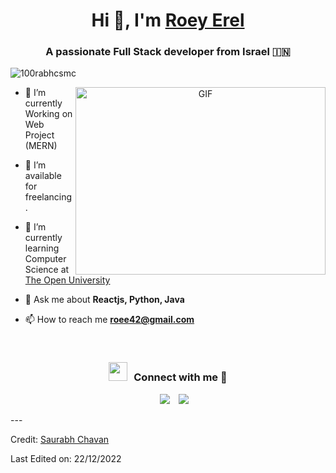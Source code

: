 <h1 align="center">Hi 👋, I'm <a href="https://100rabhcsmc.github.io/Me.io/" target="blank">
Roey Erel</a></h1>
<h3 align="center">A passionate Full Stack developer from Israel &#127470;&#127475</h3>

<p align="left"> <img src="https://komarev.com/ghpvc/?username=100rabhcsmc&label=Profile%20views&color=0e75b6&style=flat" alt="100rabhcsmc" /> </p>

<a target="_blank" align="center">
  <img align="right" top="500" height="300" width="400" alt="GIF" src="https://media.giphy.com/media/SWoSkN6DxTszqIKEqv/giphy.gif">
</a>

- 🌱 I’m currently Working on Web Project (MERN)

- 🤝 I’m available for freelancing.

- 🌱 I’m currently learning Computer Science at <a href="https://www.openu.ac.il/en/pages/default.aspx" target="blank">The Open University</a>

- 💬 Ask me about **Reactjs, Python, Java**

- 📫 How to reach me **roee42@gmail.com**
<br/>
<h3 align="center" > <img src="https://media.giphy.com/media/iY8CRBdQXODJSCERIr/giphy.gif" width="30" height="30" style="margin-right: 10px;">Connect with me 🤝 </h3>

<p align="center">

 <div align="center"  class="icons-social" style="margin-left: 10px;">
        <a style="margin-left: 10px;"  target="_blank" href="https://www.linkedin.com/in/roeyerel/">
			<img src="https://img.icons8.com/doodle/40/000000/linkedin--v2.png"></a>
        <a style="margin-left: 10px;" target="_blank" href="https://github.com/RoeyErel">
		  <img src="https://img.icons8.com/doodle/40/000000/github--v1.png"></a>
      </div>

</p>
---

Credit: [Saurabh Chavan](https://github.com/100rabhcsmc)

Last Edited on: 22/12/2022
